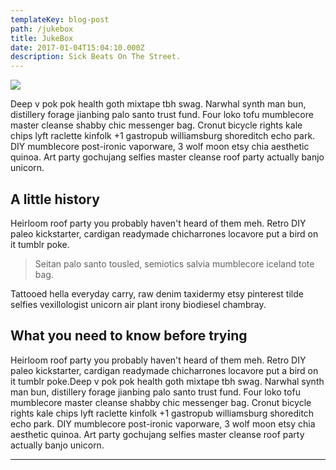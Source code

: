 ```yaml
---
templateKey: blog-post
path: /jukebox
title: JukeBox
date: 2017-01-04T15:04:10.000Z
description: Sick Beats On The Street.
---
```

![](/img/img_7955(2).jpg)

Deep v pok pok health goth mixtape tbh swag. Narwhal synth man bun, distillery forage jianbing palo santo trust fund. Four loko tofu mumblecore master cleanse shabby chic messenger bag. Cronut bicycle rights kale chips lyft raclette kinfolk +1 gastropub williamsburg shoreditch echo park. DIY mumblecore post-ironic vaporware, 3 wolf moon etsy chia aesthetic quinoa. Art party gochujang selfies master cleanse roof party actually banjo unicorn.

## A little history

Heirloom roof party you probably haven't heard of them meh. Retro DIY paleo kickstarter, cardigan readymade chicharrones locavore put a bird on it tumblr poke.

> Seitan palo santo tousled, semiotics salvia mumblecore iceland tote bag.

 Tattooed hella everyday carry, raw denim taxidermy etsy pinterest tilde selfies vexillologist unicorn air plant irony biodiesel chambray. 

## What you need to know before trying

Heirloom roof party you probably haven't heard of them meh. Retro DIY paleo kickstarter, cardigan readymade chicharrones locavore put a bird on it tumblr poke.Deep v pok pok health goth mixtape tbh swag. Narwhal synth man bun, distillery forage jianbing palo santo trust fund. Four loko tofu mumblecore master cleanse shabby chic messenger bag. Cronut bicycle rights kale chips lyft raclette kinfolk +1 gastropub williamsburg shoreditch echo park. DIY mumblecore post-ironic vaporware, 3 wolf moon etsy chia aesthetic quinoa. Art party gochujang selfies master cleanse roof party actually banjo unicorn.

- - -
